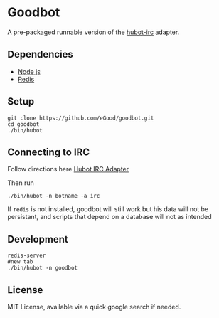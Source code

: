Goodbot
==================

A pre-packaged runnable version of the [hubot-irc](https://github.com/nandub/hubot-irc) adapter.

## Dependencies

- [Node js](http://nodejs.org)
- [Redis](http://reistiago.wordpress.com/2011/07/23/installing-on-redis-mac-os-x/)

## Setup

```
git clone https://github.com/eGood/goodbot.git
cd goodbot
./bin/hubot
```
## Connecting to IRC

Follow directions here [Hubot IRC Adapter](https://github.com/nandub/hubot-irc)

Then run

```
./bin/hubot -n botname -a irc
```

If `redis` is not installed, goodbot will still work but his data will not be persistant, and scripts that depend on a database will not as intended

## Development 

```
redis-server
#new tab
./bin/hubot -n goodbot
```

## License

MIT License, available via a quick google search if needed.
